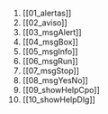 1. [[01_alertas]]
2. [[02_aviso]]
3. [[03_msgAlert]]
4. [[04_msgBox]]
5. [[05_msgInfo]]
6. [[06_msgRun]]
7. [[07_msgStop]]
8. [[08_msgYesNo]]
9. [[09_showHelpCpo]]
10. [[10_showHelpDlg]]


